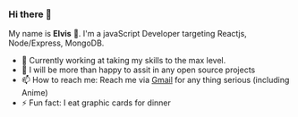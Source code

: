 ### Hi there 👋

My name is **Elvis** 🙂. I'm a javaScript Developer targeting Reactjs, Node/Express, MongoDB.

- 🔭 Currently working at taking my skills to the max level.
- 👯 I will be more than happy to assit in any open source projects
- 📫 How to reach me: Reach me via [Gmail](provictor.ie@gmail.com) for any thing serious (including Anime)
- ⚡ Fun fact: I eat graphic cards for dinner
